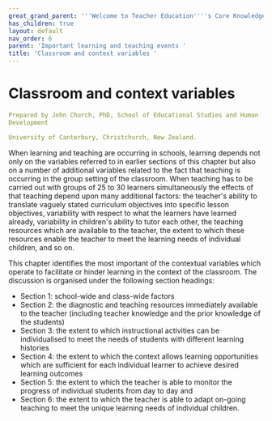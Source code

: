 ```yaml
---
great_grand_parent: '''Welcome to Teacher Education''''s Core Knowledge and Skills.'''
has_children: true
layout: default
nav_order: 6
parent: 'Important learning and teaching events '
title: 'Classroom and context variables '
---
```

# Classroom and context variables


```yaml
Prepared by John Church, PhD, School of Educational Studies and Human
Development

University of Canterbury, Christchurch, New Zealand.
```


When learning and teaching are occurring in schools, learning depends
not only on the variables referred to in earlier sections of this
chapter but also on a number of additional variables related to the fact
that teaching is occurring in the group setting of the classroom. When
teaching has to be carried out with groups of 25 to 30 learners
simultaneously the effects of that teaching depend upon many additional
factors: the teacher's ability to translate vaguely stated curriculum
objectives into specific lesson objectives, variability with respect to
what the learners have learned already, variability in children's
ability to tutor each other, the teaching resources which are available
to the teacher, the extent to which these resources enable the teacher
to meet the learning needs of individual children, and so on.

This chapter identifies the most important of the contextual variables
which operate to facilitate or hinder learning in the context of the
classroom. The discussion is organised under the following section
headings:

-   Section 1: school-wide and class-wide factors
-   Section 2: the diagnostic and teaching resources immediately
    available to the teacher (including teacher knowledge and the prior
    knowledge of the students)
-   Section 3: the extent to which instructional activities can be
    individualised to meet the needs of students with different learning
    histories
-   Section 4: the extent to which the context allows learning
    opportunities which are sufficient for each individual learner to
    achieve desired learning outcomes
-   Section 5: the extent to which the teacher is able to monitor the
    progress of individual students from day to day and
-   Section 6: the extent to which the teacher is able to adapt on-going
    teaching to meet the unique learning needs of individual children.
